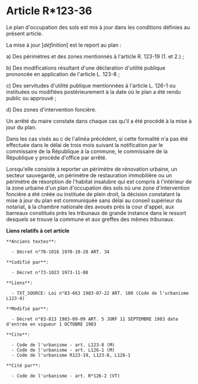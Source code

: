# Article R*123-36

Le plan d'occupation des sols est mis à jour dans les conditions définies au présent article.

La mise à jour [*définition*] est le report au plan :

a) Des périmètres et des zones mentionnés à l'article R. 123-19 (1. et 2.) ;

b) Des modifications résultant d'une déclaration d'utilité publique prononcée en application de l'article L. 123-8 ;

c) Des servitudes d'utilité publique mentionnées à l'article L. 126-1 ou instituées ou modifiées postérieurement à la date où
le plan a été rendu public ou approuvé ;

d) Des zones d'intervention foncière.

Un arrêté du maire constate dans chaque cas qu'il a été procédé à la mise à jour du plan.

Dans les cas visés au c de l'alinéa précédent, si cette formalité n'a pas été effectuée dans le délai de trois mois suivant
la notification par le commissaire de la République à la commune, le commissaire de la République y procède d'office par
arrêté.

Lorsqu'elle consiste à reporter un périmètre de rénovation urbaine, un secteur sauvegardé, un périmètre de restauration
immobilière ou un périmètre de résorption de l'habitat insalubre qui est compris à l'intérieur de la zone urbaine d'un plan
d'occupation des sols où une zone d'intervention foncière a été créée ou instituée de plein droit, la décision constatant la
mise à jour du plan est communiquée sans délai au conseil supérieur du notariat, à la chambre nationale des avoués près la
cour d'appel, aux barreaux constitués près les tribunaux de grande instance dans le ressort desquels se trouve la commune et
aux greffes des mêmes tribunaux.

**Liens relatifs à cet article**

	**Anciens textes**:

	  - Décret n°70-1016 1970-10-28 ART. 34

	**Codifié par**:

	  - Décret n°73-1023 1973-11-08

	**Liens**:

	  - TXT_SOURCE: Loi n°83-663 1983-07-22 ART. 100 (Code de l'urbanisme L123-4)

	**Modifié par**:

	  - Décret n°83-813 1983-09-09 ART. 5 JORF 11 SEPTEMBRE 1983 date d'entrée en vigueur 1 OCTOBRE 1983

	**Cite**:

	  - Code de l'urbanisme - art. L123-8 (M)
	  - Code de l'urbanisme - art. L126-1 (M)
	  - Code de l'urbanisme R123-19, L123-8, L126-1

	**Cité par**:

	  - Code de l'urbanisme - art. R*126-2 (VT)
